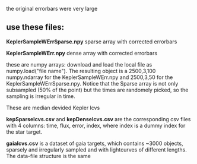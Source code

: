 the original errorbars were very large
## use these files:

**KeplerSampleWErrSparse.npy**	sparse array with corrected errorbars

**KeplerSampleWErr.npy** dense array with corrected errorbars

these are numpy arrays: download and load the local file as numpy.load("file name"). The resulting object is a 2500,3,100 numpy.ndarray for the KeplerSampleWErr.npy and 2500,3,50 for the KeplerSampleWErrSparse.npy. Notice that the Sparse array is not only subsampled (50% of the point) but the times are randomely picked, so the sampling is irregular in time.

These are median devided Kepler lcvs 

**kepSparselcvs.csv**	and **kepDenselcvs.csv**	are the corresponding csv files with 4 columns: time, flux, error, index, where index is a dummy index for the star target. 

**gaialcvs.csv**	is a dataset of gaia targets, which contains ~3000 objects, sparsely and irregularly sampled and with lightcurves of different lengths. The data-file structure is the same
